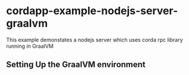 # cordapp-example-nodejs-server-graalvm
This example demonstates a nodejs server which uses corda rpc library running in GraalVM

## Setting Up the GraalVM environment
